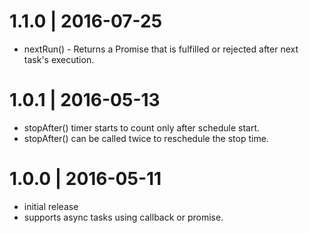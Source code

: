 # 1.1.0 | 2016-07-25
- nextRun() - Returns a Promise that is fulfilled or rejected after next task's execution.

# 1.0.1 | 2016-05-13

- stopAfter() timer starts to count only after schedule start.
- stopAfter() can be called twice to reschedule the stop time.

# 1.0.0 | 2016-05-11

- initial release
- supports async tasks using callback or promise.
